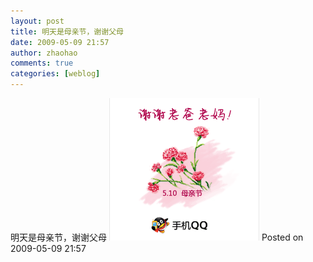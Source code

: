 ```yaml
---
layout: post
title: 明天是母亲节，谢谢父母
date: 2009-05-09 21:57
author: zhaohao
comments: true
categories: [weblog]
---
```

明天是母亲节，谢谢父母
<a href="/Resource/Nokia_5700_0058-771102.png"><img src="/Resource/Nokia_5700_0058-771102.png" alt="Nokia_5700_0058-771102" width="240" height="228" class="alignnone size-full wp-image-710" /></a>
Posted on 2009-05-09 21:57
